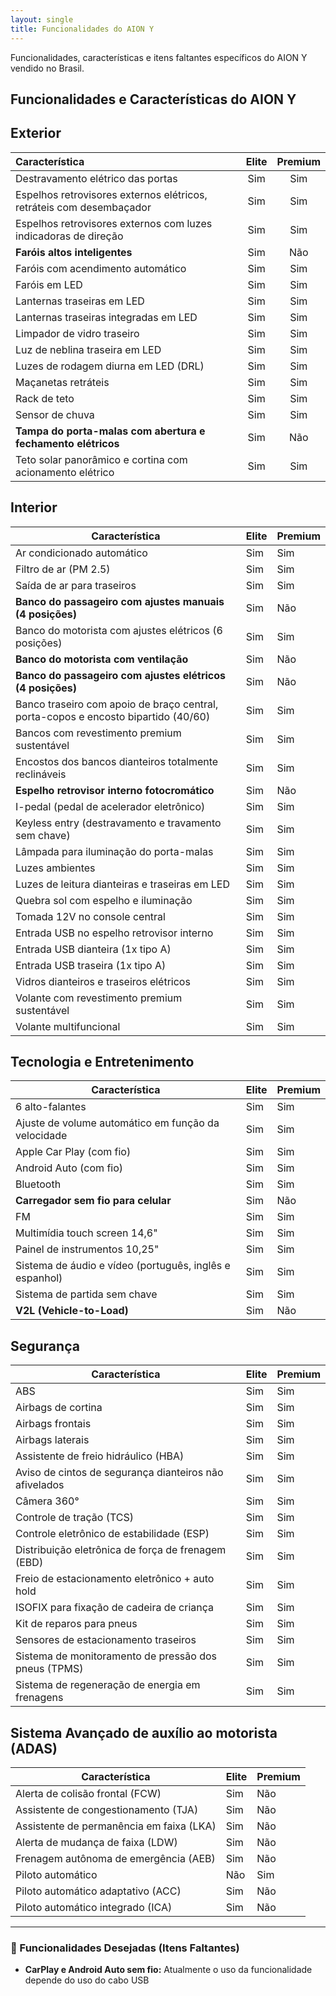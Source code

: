 ```yaml
---
layout: single
title: Funcionalidades do AION Y
---
```


Funcionalidades, características e itens faltantes específicos do AION Y vendido no Brasil.

## Funcionalidades e Características do AION Y

## Exterior

| Característica | Elite | Premium |
| :--- | :---: | :---: |
| Destravamento elétrico das portas | Sim | Sim |
| Espelhos retrovisores externos elétricos, retráteis com desembaçador | Sim | Sim |
| Espelhos retrovisores externos com luzes indicadoras de direção | Sim | Sim |
| **Faróis altos inteligentes** | Sim | Não |
| Faróis com acendimento automático | Sim | Sim |
| Faróis em LED | Sim | Sim |
| Lanternas traseiras em LED | Sim | Sim |
| Lanternas traseiras integradas em LED | Sim | Sim |
| Limpador de vidro traseiro | Sim | Sim |
| Luz de neblina traseira em LED | Sim | Sim |
| Luzes de rodagem diurna em LED (DRL) | Sim | Sim |
| Maçanetas retráteis | Sim | Sim |
| Rack de teto | Sim | Sim |
| Sensor de chuva | Sim | Sim |
| **Tampa do porta-malas com abertura e fechamento elétricos** | Sim | Não |
| Teto solar panorâmico e cortina com acionamento elétrico | Sim | Sim |

## Interior
| Característica                                                                     | Elite                | Premium          |
|------------------------------------------------------------------------------------|----------------------|------------------|
| Ar condicionado automático                                                         | Sim                  | Sim              |
| Filtro de ar (PM 2.5)                                                              | Sim                  | Sim              |
| Saída de ar para traseiros                                                         | Sim                  | Sim              |
| **Banco do passageiro com ajustes manuais (4 posições)**                           | Sim                  | Não              |
| Banco do motorista com ajustes elétricos (6 posições)                              | Sim                  | Sim              |
| **Banco do motorista com ventilação**                                              | Sim                  | Não              |
| **Banco do passageiro com ajustes elétricos (4 posições)**                         | Sim                  | Não              |
| Banco traseiro com apoio de braço central, porta-copos e encosto bipartido (40/60) | Sim                  | Sim              |
| Bancos com revestimento premium sustentável                                        | Sim                  | Sim              |
| Encostos dos bancos dianteiros totalmente reclináveis                              | Sim                  | Sim              |
| **Espelho retrovisor interno fotocromático**                                       | Sim                  | Não              |
| I-pedal (pedal de acelerador eletrônico)                                           | Sim                  | Sim              |
| Keyless entry (destravamento e travamento sem chave)                               | Sim                  | Sim              |
| Lâmpada para iluminação do porta-malas                                             | Sim                  | Sim              |
| Luzes ambientes                                                                    | Sim                  | Sim              |
| Luzes de leitura dianteiras e traseiras em LED                                     | Sim                  | Sim              |
| Quebra sol com espelho e iluminação                                                | Sim                  | Sim              |
| Tomada 12V no console central                                                      | Sim                  | Sim              |
| Entrada USB no espelho retrovisor interno                                          | Sim                  | Sim              |
| Entrada USB dianteira (1x tipo A)                                                  | Sim                  | Sim              |
| Entrada USB traseira (1x tipo A)                                                   | Sim                  | Sim              |
| Vidros dianteiros e traseiros elétricos                                            | Sim                  | Sim              |
| Volante com revestimento premium sustentável                                       | Sim                  | Sim              |
| Volante multifuncional                                                             | Sim                  | Sim              |

## Tecnologia e Entretenimento
| Característica                                    | Elite      | Premium    |
|---------------------------------------------------|------------|------------|
| 6 alto-falantes                                   | Sim        | Sim        |
| Ajuste de volume automático em função da velocidade| Sim        | Sim        |
| Apple Car Play (com fio)                          | Sim        | Sim        |
| Android Auto (com fio)                            | Sim        | Sim        |
| Bluetooth                                         | Sim        | Sim        |
| **Carregador sem fio para celular**               | Sim        | Não        |
| FM                                                | Sim        | Sim        |
| Multimídia touch screen 14,6"                     | Sim        | Sim        |
| Painel de instrumentos 10,25"                     | Sim        | Sim        |
| Sistema de áudio e vídeo (português, inglês e espanhol) | Sim   | Sim        |
| Sistema de partida sem chave                      | Sim        | Sim        |
| **V2L (Vehicle-to-Load)**                         | Sim        | Não        |

## Segurança
| Característica                                     | Elite      | Premium    |
|----------------------------------------------------|------------|------------|
| ABS                                                | Sim        | Sim        |
| Airbags de cortina                                 | Sim        | Sim        |
| Airbags frontais                                   | Sim        | Sim        |
| Airbags laterais                                   | Sim        | Sim        |
| Assistente de freio hidráulico (HBA)               | Sim        | Sim        |
| Aviso de cintos de segurança dianteiros não afivelados | Sim    | Sim        |
| Câmera 360°                                        | Sim        | Sim        |
| Controle de tração (TCS)                           | Sim        | Sim        |
| Controle eletrônico de estabilidade (ESP)           | Sim        | Sim        |
| Distribuição eletrônica de força de frenagem (EBD) | Sim        | Sim        |
| Freio de estacionamento eletrônico + auto hold     | Sim        | Sim        |
| ISOFIX para fixação de cadeira de criança          | Sim        | Sim        |
| Kit de reparos para pneus                          | Sim        | Sim        |
| Sensores de estacionamento traseiros               | Sim        | Sim        |
| Sistema de monitoramento de pressão dos pneus (TPMS)| Sim        | Sim        |
| Sistema de regeneração de energia em frenagens     | Sim        | Sim        |

## Sistema Avançado de auxílio ao motorista (ADAS)
| Característica                                            | Elite      | Premium    |
|-----------------------------------------------------------|------------|------------|
| Alerta de colisão frontal (FCW)                          | Sim        | Não        |
| Assistente de congestionamento (TJA)                     | Sim        | Não        |
| Assistente de permanência em faixa (LKA)                 | Sim        | Não        |
| Alerta de mudança de faixa (LDW)                         | Sim        | Não        |
| Frenagem autônoma de emergência (AEB)                    | Sim        | Não        |
| Piloto automático                                        | Não        | Sim        |
| Piloto automático adaptativo (ACC)                       | Sim        | Não        |
| Piloto automático integrado (ICA)                        | Sim        | Não        |


---

### 🔧 Funcionalidades Desejadas (Itens Faltantes)

* **CarPlay e Android Auto sem fio:** Atualmente o uso da funcionalidade depende do uso do cabo USB
